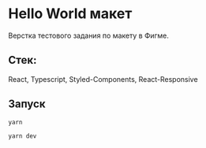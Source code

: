 # Hello World макет

Верстка тестового задания по макету в Фигме.

## Стек:

React, Typescript, Styled-Components,  React-Responsive

## Запуск

    yarn

    yarn dev